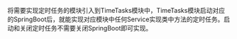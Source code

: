 将需要实现定时任务的模块引入到TimeTasks模块中，TimeTasks模块启动对应的SpringBoot后，就能实现对应模块中任何Service实现类中方法的定时任务。启动和关闭定时任务不需要关闭SpringBoot即可实现。

